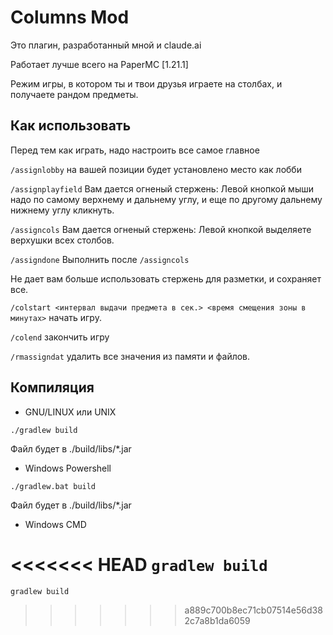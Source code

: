 # Columns Mod

Это плагин, разработанный мной и claude.ai

Работает лучше всего на PaperMC [1.21.1]

Режим игры, в котором ты и твои друзья играете на столбах, и получаете рандом предметы.

## Как использовать

Перед тем как играть, надо настроить все самое главное

`/assignlobby`
на вашей позиции будет установлено место как лобби

`/assignplayfield`
Вам дается огненый стержень:
Левой кнопкой мыши надо по самому верхнему и дальнему углу,
и еще по другому дальнему нижнему углу кликнуть.

`/assigncols` Вам дается огненый стержень:
Левой кнопкой выделяете верхушки всех столбов.

`/assigndone` Выполнить после `/assigncols`

Не дает вам больше использовать стержень для разметки, и сохраняет все.

`/colstart <интервал выдачи предмета в сек.> <время смещения зоны в минутах>`
начать игру.

`/colend` закончить игру

`/rmassigndat` удалить все значения из памяти и файлов.

## Компиляция
- GNU/LINUX или UNIX

```./gradlew build```

Файл будет в ./build/libs/*.jar

- Windows Powershell

```./gradlew.bat build```

Файл будет в ./build/libs/*.jar

- Windows CMD

<<<<<<< HEAD
```gradlew build```
=======
```gradlew build```
>>>>>>> a889c700b8ec71cb07514e56d382c7a8b1da6059
